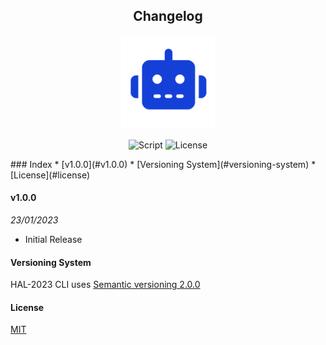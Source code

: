 <h2 align="center"> Changelog</h3>
<p align="center"><img src="icon.png" width="150" height="150"><p>
<p align="center">
        <img alt="Script" src="https://img.shields.io/badge/Shell_Script-121011?style=for-the-badge&logo=gnu-bash&logoColor=white">
        <img alt="License" src="https://img.shields.io/badge/MIT-LICENSE-1976D2?style=for-the-badge">
</p>
### Index
* [v1.0.0](#v1.0.0)
* [Versioning System](#versioning-system)
* [License](#license)

#### v1.0.0
_23/01/2023_
- Initial Release 

#### Versioning System
HAL-2023 CLI uses [Semantic versioning 2.0.0](https://semver.org)

#### License
[MIT](https://github.com/Brutuski/hal2023-cli/blob/main/LICENSE)
